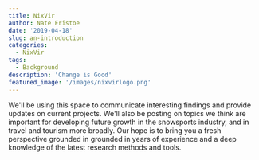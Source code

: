```yaml
---
title: NixVir
author: Nate Fristoe
date: '2019-04-18'
slug: an-introduction
categories:
  - NixVir
tags:
  - Background
description: 'Change is Good'
featured_image: '/images/nixvirlogo.png'
---
```

We'll be using this space to communicate interesting findings and provide updates on current projects.  We'll also be posting on topics we think are important for developing future growth in the snowsports industry, and in travel and tourism more broadly.  Our hope is to bring you a fresh perspective grounded in grounded in years of experience and a deep knowledge of the latest research methods and tools.